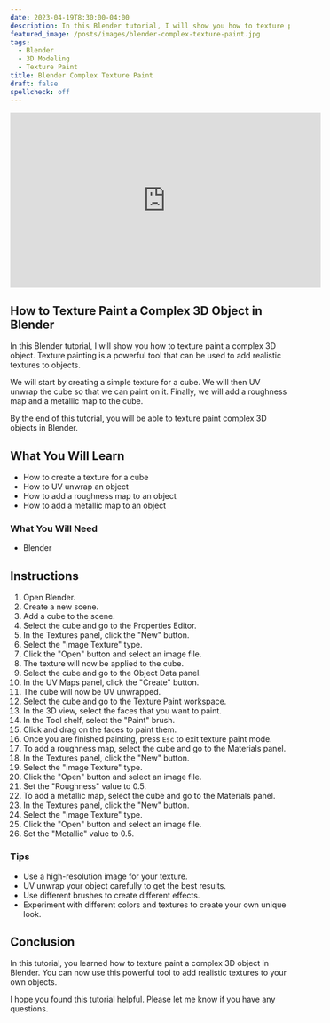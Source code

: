 ```yaml
---
date: 2023-04-19T8:30:00-04:00
description: In this Blender tutorial, I will show you how to texture paint a complex 3D object. Texture painting is a powerful tool that can be used to add realistic textures to objects.
featured_image: /posts/images/blender-complex-texture-paint.jpg
tags:
  - Blender
  - 3D Modeling
  - Texture Paint
title: Blender Complex Texture Paint
draft: false
spellcheck: off
---
```


<div class="iframe-16-9-container">
<iframe class="youTubeIframe" width="560" height="315" src="https://www.youtube.com/embed/Oz4fiddcazI?rel=0" title="YouTube video player" frameborder="0" allow="accelerometer; autoplay; clipboard-write; encrypted-media; gyroscope; picture-in-picture; web-share" allowfullscreen></iframe>
</div>

## How to Texture Paint a Complex 3D Object in Blender

In this Blender tutorial, I will show you how to texture paint a complex 3D object. Texture painting is a powerful tool that can be used to add realistic textures to objects.

We will start by creating a simple texture for a cube. We will then UV unwrap the cube so that we can paint on it. Finally, we will add a roughness map and a metallic map to the cube.

By the end of this tutorial, you will be able to texture paint complex 3D objects in Blender.

## What You Will Learn

- How to create a texture for a cube
- How to UV unwrap an object
- How to add a roughness map to an object
- How to add a metallic map to an object

### What You Will Need

- Blender

## Instructions

1. Open Blender.
2. Create a new scene.
3. Add a cube to the scene.
4. Select the cube and go to the Properties Editor.
5. In the Textures panel, click the "New" button.
6. Select the "Image Texture" type.
7. Click the "Open" button and select an image file.
8. The texture will now be applied to the cube.
9. Select the cube and go to the Object Data panel.
10. In the UV Maps panel, click the "Create" button.
11. The cube will now be UV unwrapped.
12. Select the cube and go to the Texture Paint workspace.
13. In the 3D view, select the faces that you want to paint.
14. In the Tool shelf, select the "Paint" brush.
15. Click and drag on the faces to paint them.
16. Once you are finished painting, press `Esc` to exit texture paint mode.
17. To add a roughness map, select the cube and go to the Materials panel.
18. In the Textures panel, click the "New" button.
19. Select the "Image Texture" type.
20. Click the "Open" button and select an image file.
21. Set the "Roughness" value to 0.5.
22. To add a metallic map, select the cube and go to the Materials panel.
23. In the Textures panel, click the "New" button.
24. Select the "Image Texture" type.
25. Click the "Open" button and select an image file.
26. Set the "Metallic" value to 0.5.

### Tips

- Use a high-resolution image for your texture.
- UV unwrap your object carefully to get the best results.
- Use different brushes to create different effects.
- Experiment with different colors and textures to create your own unique look.

## Conclusion

In this tutorial, you learned how to texture paint a complex 3D object in Blender. You can now use this powerful tool to add realistic textures to your own objects.

I hope you found this tutorial helpful. Please let me know if you have any questions.
